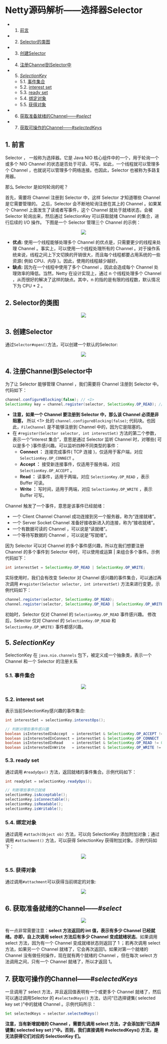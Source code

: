 # Netty源码解析——选择器Selector

<!-- vscode-markdown-toc -->
* 1. [前言](#)
* 2. [Selector的类图](#Selector)
* 3. [创建Selector](#Selector-1)
* 4. [注册Channel到Selector中](#ChannelSelector)
* 5. [_SelectionKey_](#SelectionKey_)
	* 5.1. [事件集合](#-1)
	* 5.2. [interest set](#interestset)
	* 5.3. [ready set](#readyset)
	* 5.4. [绑定对象](#-1)
	* 5.5. [获得对象](#-1)
* 6. [获取准备就绪的Channel——_#select_](#Channel_select_)
* 7. [获取可操作的Channel——_#selectedKeys_](#Channel_selectedKeys_)

<!-- vscode-markdown-toc-config
	numbering=true
	autoSave=true
	/vscode-markdown-toc-config -->
<!-- /vscode-markdown-toc -->

##  1. <a name=''></a>前言

Selector ， 一般称为选择器。它是 Java NIO 核心组件中的一个，用于轮询一个或多个 NIO Channel 的状态是否处于可读、可写。如此，一个线程就可以管理多个 Channel ，也就说可以管理多个网络连接。也因此，Selector 也被称为多路复用器。

那么 Selector 是如何轮询的呢？

首先，需要将 Channel 注册到 Selector 中，这样 Selector 才知道哪些 Channel 是它需要管理的。
之后，Selector 会不断地轮询注册在其上的 Channel 。如果某个 Channel 上面发生了读或者写事件，这个 Channel 就处于就绪状态，会被 Selector 轮询出来，然后通过 SelectionKey 可以获取就绪 Channel 的集合，进行后续的 I/O 操作。
下图是一个 Selector 管理三个 Channel 的示例：

<div align=center><img src="/assets/netty10.png"/></div>

* **优点:** 使用一个线程能够处理多个 Channel 的优点是，只需要更少的线程来处理 Channel 。事实上，可以使用一个线程处理所有的 Channel 。对于操作系统来说，线程之间上下文切换的开销很大，而且每个线程都要占用系统的一些资源( 例如 CPU、内存 )。因此，使用的线程越少越好。
* **缺点:** 因为在一个线程中使用了多个 Channel ，因此会造成每个 Channel 处理效率的降低。当然，Netty 在设计实现上，通过 n 个线程处理多个 Channel ，从而很好的解决了这样的缺点。其中，n 的指的是有限的线程数，默认情况下为 CPU * 2 。

##  2. <a name='Selector'></a>Selector的类图

<div align=center><img src="/assets/netty11.png"/></div>

##  3. <a name='Selector-1'></a>创建Selector

通过`Selector#open()`方法，可以创建一个默认的Selector:

<div align=center><img src="/assets/netty12.png"/></div>

##  4. <a name='ChannelSelector'></a>注册Channel到Selector中

为了让 Selector 能够管理 Channel ，我们需要将 Channel 注册到 Selector 中。代码如下：

```java
channel.configureBlocking(false); // <1>
SelectionKey key = channel.register(selector, SelectionKey.OP_READ); //<2>
```

* **注意，如果一个 Channel 要注册到 Selector 中，那么该 Channel 必须是非阻塞，** 所以 <1> 处的 `channel.configureBlocking(false)`; 代码块。也因此，`FileChannel` 是不能够注册到 Channel 中的，因为它是阻塞的。
* 在 `#register(Selector selector, int interestSet)` 方法的第二个参数，表示一个“interest 集合”，意思是通过 Selector 监听 Channel 时，对哪些( 可以是多个 )事件感兴趣。可以监听四种不同类型的事件：
  * **Connect ：** 连接完成事件( TCP 连接 )，仅适用于客户端，对应 `SelectionKey.OP_CONNECT` 。
  * **Accept ：** 接受新连接事件，仅适用于服务端，对应 `SelectionKey.OP_ACCEPT` 。
  * **Read ：** 读事件，适用于两端，对应 `SelectionKey.OP_READ` ，表示 Buffer 可读。
  * **Write ：** 写时间，适用于两端，对应 `SelectionKey.OP_WRITE` ，表示 Buffer 可写。

Channel 触发了一个事件，意思是该事件已经就绪：

* 一个 Client Channel Channel 成功连接到另一个服务器，称为“连接就绪”。
* 一个 Server Socket Channel 准备好接收新进入的连接，称为“接收就绪”。
* 一个有数据可读的 Channel ，可以说是“读就绪”。
* 一个等待写数据的 Channel ，可以说是“写就绪”。

因为 Selector 可以对 Channel 的多个事件感兴趣，所以在我们想要注册 Channel 的多个事件到 Selector 中时，可以使用或运算 | 来组合多个事件。示例代码如下：

```java
int interestSet = SelectionKey.OP_READ | SelectionKey.OP_WRITE;
```

实际使用时，我们会有改变 Selector 对 Channel 感兴趣的事件集合，可以通过再次调用 `#register(Selector selector, int interestSet)` 方法来进行变更。示例代码如下：

```java
channel.register(selector, SelectionKey.OP_READ);
channel.register(selector, SelectionKey.OP_READ | SelectionKey.OP_WRITE);
```

初始时，Selector 仅对 Channel 的 `SelectionKey.OP_READ` 事件感兴趣。
修改后，Selector 仅对 Channel 的 `SelectionKey.OP_READ` 和 `SelectionKey.OP_WRITE)` 事件都感兴趣。

##  5. <a name='SelectionKey_'></a>_SelectionKey_

SelectionKey 在 `java.nio.channels` 包下，被定义成一个抽象类，表示一个 Channel 和一个 Selector 的注册关系

###  5.1. <a name='-1'></a>事件集合

<div align=center><img src="/assets/netty13.png"/></div>

###  5.2. <a name='interestset'></a>interest set

表示当前SelectionKey感兴趣的事件集合:

```java
int interestSet = selectionKey.interestOps();

// 判断对哪些事件感兴趣
boolean isInterestedInAccept  = interestSet & SelectionKey.OP_ACCEPT != 0;
boolean isInterestedInConnect = interestSet & SelectionKey.OP_CONNECT != 0;
boolean isInterestedInRead    = interestSet & SelectionKey.OP_READ != 0;
boolean isInterestedInWrite   = interestSet & SelectionKey.OP_WRITE != 0;
```

###  5.3. <a name='readyset'></a>ready set

通过调用 `#readyOps()` 方法，返回就绪的事件集合。示例代码如下：

```java
int readySet = selectionKey.readyOps();

// 判断哪些事件已就绪
selectionKey.isAcceptable();
selectionKey.isConnectable();
selectionKey.isReadable();
selectionKey.isWritable();
```

###  5.4. <a name='-1'></a>绑定对象

通过调用 `#attach(Object ob)` 方法，可以向 SelectionKey 添加附加对象；通过调用 `#attachment()` 方法，可以获得 SelectionKey 获得附加对象。示例代码如下：

<div align=center><img src="/assets/netty14.png"/></div>

###  5.5. <a name='-1'></a>获得对象

通过调用`#attachment`可以获得当前绑定的对象:

<div align=center><img src="/assets/netty15.png"/></div>

##  6. <a name='Channel_select_'></a>获取准备就绪的Channel——_#select_

<div align=center><img src="/assets/netty16.png"/></div>

有一点非常需要注意：**select 方法返回的 int 值，表示有多少 Channel 已经就绪。亦即，自上次调用 select 方法后有多少 Channel 变成就绪状态**。如果调用 select 方法，因为有一个 Channel 变成就绪状态则返回了 1 ；若再次调用 select 方法，如果另一个 Channel 就绪了，它会再次返回1。如果对第一个就绪的 Channel 没有做任何操作，现在就有两个就绪的 Channel ，但在每次 select 方法调用之间，只有一个 Channel 就绪了，所以才返回 1。

##  7. <a name='Channel_selectedKeys_'></a>获取可操作的Channel——_#selectedKeys_

一旦调用了 select 方法，并且返回值表明有一个或更多个 Channel 就绪了，然后可以通过调用Selector 的 `#selectedKeys()` 方法，访问“已选择键集( selected key set )”中的就绪 Channel 。示例代码所示：

```java
Set selectedKeys = selector.selectedKeys()
```
**注意，当有新增就绪的 Channel ，需要先调用 select 方法，才会添加到“已选择键集( selected key set )”中。否则，我们直接调用 #selectedKeys() 方法，是无法获得它们对应的 SelectionKey 们。**

